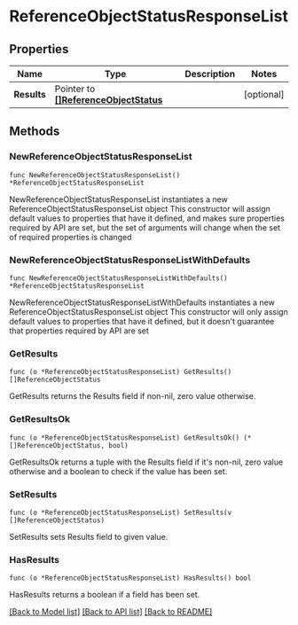 # ReferenceObjectStatusResponseList

## Properties

Name | Type | Description | Notes
------------ | ------------- | ------------- | -------------
**Results** | Pointer to [**[]ReferenceObjectStatus**](ReferenceObjectStatus.md) |  | [optional] 

## Methods

### NewReferenceObjectStatusResponseList

`func NewReferenceObjectStatusResponseList() *ReferenceObjectStatusResponseList`

NewReferenceObjectStatusResponseList instantiates a new ReferenceObjectStatusResponseList object
This constructor will assign default values to properties that have it defined,
and makes sure properties required by API are set, but the set of arguments
will change when the set of required properties is changed

### NewReferenceObjectStatusResponseListWithDefaults

`func NewReferenceObjectStatusResponseListWithDefaults() *ReferenceObjectStatusResponseList`

NewReferenceObjectStatusResponseListWithDefaults instantiates a new ReferenceObjectStatusResponseList object
This constructor will only assign default values to properties that have it defined,
but it doesn't guarantee that properties required by API are set

### GetResults

`func (o *ReferenceObjectStatusResponseList) GetResults() []ReferenceObjectStatus`

GetResults returns the Results field if non-nil, zero value otherwise.

### GetResultsOk

`func (o *ReferenceObjectStatusResponseList) GetResultsOk() (*[]ReferenceObjectStatus, bool)`

GetResultsOk returns a tuple with the Results field if it's non-nil, zero value otherwise
and a boolean to check if the value has been set.

### SetResults

`func (o *ReferenceObjectStatusResponseList) SetResults(v []ReferenceObjectStatus)`

SetResults sets Results field to given value.

### HasResults

`func (o *ReferenceObjectStatusResponseList) HasResults() bool`

HasResults returns a boolean if a field has been set.


[[Back to Model list]](../README.md#documentation-for-models) [[Back to API list]](../README.md#documentation-for-api-endpoints) [[Back to README]](../README.md)


